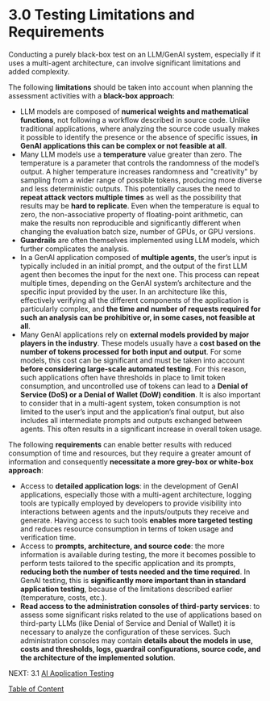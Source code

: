 # 3.0 Testing Limitations and Requirements

Conducting a purely black-box test on an LLM/GenAI system, especially if it uses a multi-agent architecture, can involve significant limitations and added complexity.

The following **limitations** should be taken into account when planning the assessment activities with a **black-box approach**:

- LLM models are composed of **numerical weights and mathematical functions**, not following a workflow described in source code. Unlike traditional applications, where analyzing the source code usually makes it possible to identify the presence or the absence of specific issues, **in GenAI applications this can be complex or not feasible at all**.
- Many LLM models use a **temperature** value greater than zero. The temperature is a parameter that controls the randomness of the model’s output. A higher temperature increases randomness and "creativity" by sampling from a wider range of possible tokens, producing more diverse and less deterministic outputs. This potentially causes the need to **repeat attack vectors multiple times** as well as the possibility that results may be **hard to replicate**. Even when the temperature is equal to zero, the non-associative property of floating-point arithmetic, can make the results non reproducible and significantly different when changing the evaluation batch size, number of GPUs, or GPU versions.
- **Guardrails** are often themselves implemented using LLM models, which further complicates the analysis.
- In a GenAI application composed of **multiple agents**, the user’s input is typically included in an initial prompt, and the output of the first LLM agent then becomes the input for the next one. This process can repeat multiple times, depending on the GenAI system’s architecture and the specific input provided by the user. In an architecture like this, effectively verifying all the different components of the application is particularly complex, and **the time and number of requests required for such an analysis can be prohibitive or, in some cases, not feasible at all**. 
- Many GenAI applications rely on **external models provided by major players in the industry**. These models usually have a **cost based on the number of tokens processed for both input and output**. For some models, this cost can be significant and must be taken into account **before considering large-scale automated testing**. For this reason, such applications often have thresholds in place to limit token consumption, and uncontrolled use of tokens can lead to a **Denial of Service (DoS) or a Denial of Wallet (DoW) condition**. It is also important to consider that in a multi-agent system, token consumption is not limited to the user’s input and the application’s final output, but also includes all intermediate prompts and outputs exchanged between agents. This often results in a significant increase in overall token usage.

The following **requirements** can enable better results with reduced consumption of time and resources, but they require a greater amount of information and consequently **necessitate a more grey-box or white-box approach**:

- Access to **detailed application logs**: in the development of GenAI applications, especially those with a multi-agent architecture, logging tools are typically employed by developers to provide visibility into interactions between agents and the inputs/outputs they receive and generate. Having access to such tools **enables more targeted testing** and reduces resource consumption in terms of token usage and verification time.
- Access to **prompts, architecture, and source code**: the more information is available during testing, the more it becomes possible to perform tests tailored to the specific application and its prompts, **reducing both the number of tests needed and the time required**. In GenAI testing, this is **significantly more important than in standard application testing**, because of the limitations described earlier (temperature, costs, etc.).
- **Read access to the administration consoles of third-party services**: to assess some significant risks related to the use of applications based on third-party LLMs (like Denial of Service and Denial of Wallet) it is necessary to analyze the configuration of these services. Such administration consoles may contain **details about the models in use, costs and thresholds, logs, guardrail configurations, source code, and the architecture of the implemented solution**.




NEXT:
3.1 [AI Application Testing](https://github.com/OWASP/www-project-ai-testing-guide/blob/main/Document/content/3.1_AI_Application_Testing.md)

[Table of Content](README.md)
